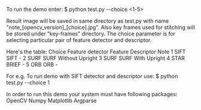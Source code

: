 To run the demo  enter:
$ python test.py --choice <1-5>

Result image will be saved in same directory as test.py with name "note_[opencv_version]_[choice].jpg". Also key frames used for stitching will be stored under "key-frames" directory. 
The choice parameter is for selecting particular pair of feature detector and descriptor.

Here's the table:
Choice 	Feature detector 	Feature Descriptor 	      Note
    1		SIFT 			SIFT 			-
    2 		SURF 			SURF 			Without Upright
    3		SURF 			SURF 			With Upright
    4 		STAR 			BRIEF 			-
    5 		ORB 			ORB 			-
 	
 For e.g.
 To run demo with SIFT detector and descriptor use:
 $ python test.py --choice 1
 
 
 In order to run this demo your system must have following packages:
 OpenCV
 Numpy
 Matplotlib
 Argparse
 
 
